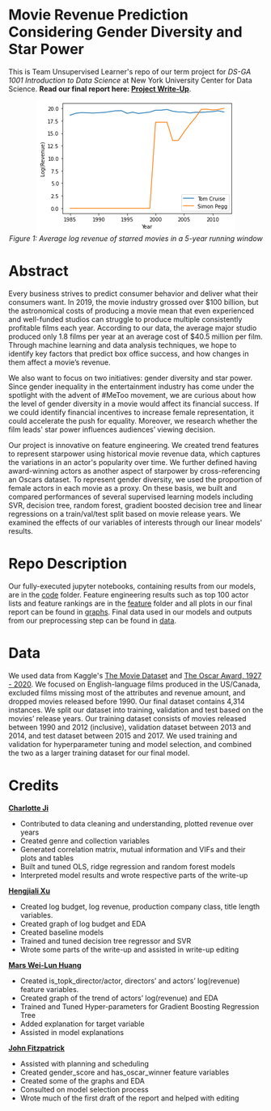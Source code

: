 # Movie Revenue Prediction Considering Gender Diversity and Star Power
This is Team Unsupervised Learner's repo of our term project for *DS-GA 1001 Introduction to Data Science* at New York University Center for Data Science. **Read our final report here: [Project Write-Up](https://github.com/mginabluebox/movie_revenue_prediction/blob/master/Project%20Write-Up.pdf)**. 

<p align="center">
  <img src="https://github.com/mginabluebox/movie_revenue_prediction/blob/master/graphs/actor_log_revenue_over_years.png"><br>
  <i>Figure 1: Average log revenue of starred movies in a 5-year running window</i>
</p>

# Abstract
Every business strives to predict consumer behavior and deliver what their consumers want. In 2019, the movie industry grossed over $100 billion, but the astronomical costs of producing a movie mean that even experienced and well-funded studios can struggle to produce multiple consistently profitable films each year. According to our data, the average major studio produced only 1.8 films per year at an average cost of $40.5 million per film. Through machine learning and data analysis techniques, we hope to identify key factors that predict box office success, and how changes in them affect a movie’s revenue. 

We also want to focus on two initiatives: gender diversity and star power. Since gender inequality in the entertainment industry has come under the spotlight with the advent of #MeToo movement, we are curious about how the level of gender diversity in a movie would affect its financial success. If we could identify financial incentives to increase female representation, it could accelerate the push for equality. Moreover, we research whether the film leads' star power influences audiences’ viewing decision.

Our project is innovative on feature engineering. We created trend features to represent starpower using historical movie revenue data, which captures the variations in an actor's popularity over time. We further defined having award-winning actors as another aspect of starpower by cross-referencing an Oscars dataset. To represent gender diversity, we used the proportion of female actors in each movie as a proxy. On these basis, we built and compared performances of several supervised learning models including SVR, decision tree, random forest, gradient boosted decision tree and linear regressions on a train/val/test split based on movie release years. We examined the effects of our variables of interests through our linear models' results. 

# Repo Description 
Our fully-executed jupyter notebooks, containing results from our models, are in the [code](https://github.com/mginabluebox/movie_revenue_prediction/tree/master/code) folder. Feature engineering results such as top 100 actor lists and feature rankings are in the [feature](https://github.com/mginabluebox/movie_revenue_prediction/tree/master/feature) folder and all plots in our final report can be found in [graphs](https://github.com/mginabluebox/movie_revenue_prediction/tree/master/graphs). Final data used in our models and outputs from our preprocessing step can be found in [data](https://github.com/mginabluebox/movie_revenue_prediction/tree/master/data).

# Data
We used data from Kaggle's [The Movie Dataset](https://www.kaggle.com/rounakbanik/the-movies-dataset) and [The Oscar Award, 1927 - 2020](https://www.kaggle.com/unanimad/the-oscar-award). We focused on English-language films produced in the US/Canada, excluded films missing most of the attributes and revenue amount, and dropped movies released before 1990. Our final dataset contains 4,314 instances. We split our dataset into training, validation and test based on the movies’ release years. Our training dataset consists of movies released between 1990 and 2012 (inclusive), validation dataset between 2013 and 2014, and test dataset between 2015 and 2017. We used training and validation for hyperparameter tuning and model selection, and combined the two as a larger training dataset for our final model. 

# Credits
[**Charlotte Ji**](https://www.github.com/mginabluebox)
- Contributed to data cleaning and understanding, plotted revenue over years
- Created genre and collection variables 
- Generated correlation matrix, mutual information and VIFs and their plots and tables
- Built and tuned OLS, ridge regression and random forest models 
- Interpreted model results and wrote respective parts of the write-up 

[**Hengjiali Xu**](https://www.github.com/HengjialiXu)
- Created log budget, log revenue, production company class, title length variables.
- Created graph of log budget and EDA
- Created baseline models
- Trained and tuned decision tree regressor and SVR 
- Wrote some parts of the write-up and assisted in write-up editing

[**Mars Wei-Lun Huang**](https://github.com/ntu519198)
- Created is_topk_director/actor, directors’ and actors’ log(revenue) feature variables.
- Created graph of the trend of actors’ log(revenue) and EDA
- Trained and Tuned Hyper-parameters for Gradient Boosting Regression Tree
- Added explanation for target variable
- Assisted in model explanations

[**John Fitzpatrick**](https://github.com/john-fitz)
- Assisted with planning and scheduling
- Created gender_score and has_oscar_winner feature variables
- Created some of the graphs and EDA
- Consulted on model selection process
- Wrote much of the first draft of the report and helped with editing
